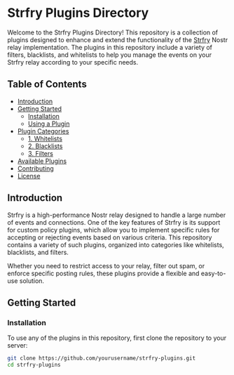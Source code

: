 # Strfry Plugins Directory

Welcome to the Strfry Plugins Directory! This repository is a collection of plugins designed to enhance and extend the functionality of the [Strfry](https://github.com/hoytech/strfry) Nostr relay implementation. The plugins in this repository include a variety of filters, blacklists, and whitelists to help you manage the events on your Strfry relay according to your specific needs.

## Table of Contents

- [Introduction](#introduction)
- [Getting Started](#getting-started)
  - [Installation](#installation)
  - [Using a Plugin](#using-a-plugin)
- [Plugin Categories](#plugin-categories)
  - [1. Whitelists](#1-whitelists)
  - [2. Blacklists](#2-blacklists)
  - [3. Filters](#3-filters)
- [Available Plugins](#available-plugins)
- [Contributing](#contributing)
- [License](#license)

## Introduction

Strfry is a high-performance Nostr relay designed to handle a large number of events and connections. One of the key features of Strfry is its support for custom policy plugins, which allow you to implement specific rules for accepting or rejecting events based on various criteria. This repository contains a variety of such plugins, organized into categories like whitelists, blacklists, and filters.

Whether you need to restrict access to your relay, filter out spam, or enforce specific posting rules, these plugins provide a flexible and easy-to-use solution.

## Getting Started

### Installation

To use any of the plugins in this repository, first clone the repository to your server:

```bash
git clone https://github.com/yourusername/strfry-plugins.git
cd strfry-plugins
